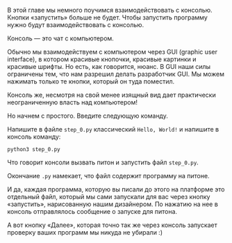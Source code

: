 
В этой главе мы немного поучимся взаимодействовать с консолью. Кнопки «запустить» больше не будет. Чтобы запустить программу нужно будут взаимодействовать с консолью. 

Консоль — это чат с компьютером. 

Обычно мы взаимодействуем с компьютером через GUI (graphic user interface), в котором красивые кнопочки, красивые картинки и красивые шрифты. Но есть, как говорится, нюанс. В GUI наши силы ограничены тем, что нам разрешил делать разработчик GUI. Мы можем нажимать только те кнопки, который он туда поместил.

Консоль же, несмотря на свой менее изящный вид дает практически неограниченную власть над компьютером!

Но начнем с простого. Введите следующую команду.

Напишите в файле `step_0.py` классический `Hello, World!` и напишите в консоль команду:

```
python3 step_0.py
```

Что говорит консоли вызвать питон и запустить файл `step_0.py`.

Окончание `.py` намекает, что файл содержит программу на питоне.

И да, каждая программа, которую вы писали до этого на платформе это отдельный файл, который мы сами запускали для вас через кнопку «запустить», нарисованную нашим дизайнером. По нажатию на нее в консоль отправлялось сообщение о запуске для питона.

А вот кнопку «Далее», которая точно так же через консоль запускает проверку ваших программ мы никуда не убирали :)